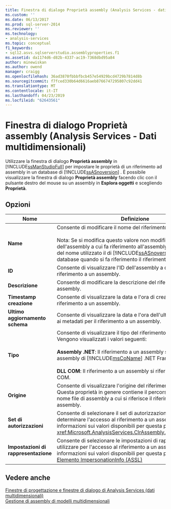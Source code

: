 ```yaml
---
title: Finestra di dialogo Proprietà assembly (Analysis Services - dati multidimensionali) | Microsoft Docs
ms.custom: ''
ms.date: 06/13/2017
ms.prod: sql-server-2014
ms.reviewer: ''
ms.technology:
- analysis-services
ms.topic: conceptual
f1_keywords:
- sql12.asvs.sqlserverstudio.assemblyproperties.f1
ms.assetid: da1174d6-d82b-4337-ac19-7368dbd95a84
author: minewiskan
ms.author: owend
manager: craigg
ms.openlocfilehash: 36ad3870fbbbfbcb457e54929bcd4729b7814d8b
ms.sourcegitcommit: f7fced330b64d6616aeb8766747295807c92dd41
ms.translationtype: MT
ms.contentlocale: it-IT
ms.lasthandoff: 04/23/2019
ms.locfileid: "62643561"
---
```

# <a name="assembly-properties-dialog-box-analysis-services---multidimensional-data"></a>Finestra di dialogo Proprietà assembly (Analysis Services - Dati multidimensionali)
  Utilizzare la finestra di dialogo **Proprietà assembly** in [!INCLUDE[ssManStudioFull](../includes/ssmanstudiofull-md.md)] per impostare le proprietà di un riferimento ad assembly in un database di [!INCLUDE[ssASnoversion](../includes/ssasnoversion-md.md)] . È possibile visualizzare la finestra di dialogo **Proprietà assembly** facendo clic con il pulsante destro del mouse su un assembly in **Esplora oggetti** e scegliendo **Proprietà**.  
  
## <a name="options"></a>Opzioni  
  
|Nome|Definizione|  
|----------|----------------|  
|**Name**|Consente di modificare il nome del riferimento a un assembly.<br /><br /> Nota: Se si modifica questo valore non modifica il nome dell'assembly a cui fa riferimento all'assembly, ma la modifica del nome utilizzato il di [!INCLUDE[ssASnoversion](../includes/ssasnoversion-md.md)] istanza o dal database quando si fa riferimento il riferimento all'assembly.|  
|**ID**|Consente di visualizzare l'ID dell'assembly a cui si riferisce il riferimento a un assembly.|  
|**Descrizione**|Consente di modificare la descrizione del riferimento a un assembly.|  
|**Timestamp creazione**|Consente di visualizzare la data e l'ora di creazione del riferimento a un assembly.|  
|**Ultimo aggiornamento schema**|Consente di visualizzare la data e l'ora dell'ultimo aggiornamento ai metadati per il riferimento a un assembly.|  
|**Tipo**|Consente di visualizzare il tipo del riferimento a un assembly. Vengono visualizzati i valori seguenti:<br /><br /> **Assembly .NET**: Il riferimento a un assembly si riferisce a un assembly di [!INCLUDE[msCoName](../includes/msconame-md.md)] .NET Framework.<br /><br /> **DLL COM**: Il riferimento a un assembly si riferisce a una libreria COM.|  
|**Origine**|Consente di visualizzare l'origine del riferimento a un assembly. Questa proprietà in genere contiene il percorso completo e il nome file di assembly a cui si riferisce il riferimento a un assembly.|  
|**Set di autorizzazioni**|Consente di selezionare il set di autorizzazioni utilizzato per determinare l'accesso al riferimento a un assembly. Per ulteriori informazioni sui valori disponibili per questa proprietà, vedere <xref:Microsoft.AnalysisServices.ClrAssembly.PermissionSet%2A>.|  
|**Impostazioni di rappresentazione**|Consente di selezionare le impostazioni di rappresentazione da utilizzare per l'accesso al riferimento a un assembly. Per altre informazioni sui valori disponibili per questa proprietà, vedere [Elemento ImpersonationInfo &#40;ASSL&#41;](https://docs.microsoft.com/bi-reference/assl/properties/impersonationinfo-element-assl)|  
  
## <a name="see-also"></a>Vedere anche  
 [Finestre di progettazione e finestre di dialogo di Analysis Services &#40;dati multidimensionali&#41;](analysis-services-designers-and-dialog-boxes-multidimensional-data.md)   
 [Gestione di assembly di modelli multidimensionali](multidimensional-models/multidimensional-model-assemblies-management.md)  
  
  
